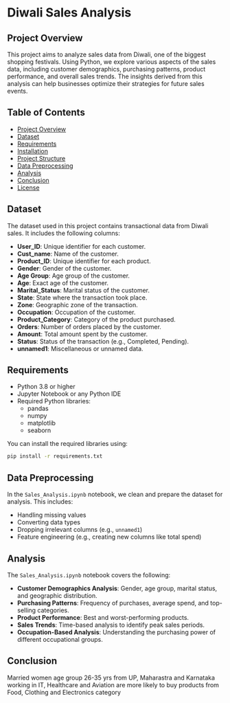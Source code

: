 # Diwali Sales Analysis

## Project Overview

This project aims to analyze sales data from Diwali, one of the biggest shopping festivals. Using Python, we explore various aspects of the sales data, including customer demographics, purchasing patterns, product performance, and overall sales trends. The insights derived from this analysis can help businesses optimize their strategies for future sales events.

## Table of Contents

- [Project Overview](#project-overview)
- [Dataset](#dataset)
- [Requirements](#requirements)
- [Installation](#installation)
- [Project Structure](#project-structure)
- [Data Preprocessing](#data-preprocessing)
- [Analysis](#analysis)
- [Conclusion](#conclusion)
- [License](#license)

## Dataset

The dataset used in this project contains transactional data from Diwali sales. It includes the following columns:
- **User_ID**: Unique identifier for each customer.
- **Cust_name**: Name of the customer.
- **Product_ID**: Unique identifier for each product.
- **Gender**: Gender of the customer.
- **Age Group**: Age group of the customer.
- **Age**: Exact age of the customer.
- **Marital_Status**: Marital status of the customer.
- **State**: State where the transaction took place.
- **Zone**: Geographic zone of the transaction.
- **Occupation**: Occupation of the customer.
- **Product_Category**: Category of the product purchased.
- **Orders**: Number of orders placed by the customer.
- **Amount**: Total amount spent by the customer.
- **Status**: Status of the transaction (e.g., Completed, Pending).
- **unnamed1**: Miscellaneous or unnamed data.

## Requirements

- Python 3.8 or higher
- Jupyter Notebook or any Python IDE
- Required Python libraries:
  - pandas
  - numpy
  - matplotlib
  - seaborn

You can install the required libraries using:
```bash
pip install -r requirements.txt
```


## Data Preprocessing

In the `Sales_Analysis.ipynb` notebook, we clean and prepare the dataset for analysis. This includes:
- Handling missing values
- Converting data types
- Dropping irrelevant columns (e.g., `unnamed1`)
- Feature engineering (e.g., creating new columns like total spend)

## Analysis

The `Sales_Analysis.ipynb` notebook covers the following:
- **Customer Demographics Analysis**: Gender, age group, marital status, and geographic distribution.
- **Purchasing Patterns**: Frequency of purchases, average spend, and top-selling categories.
- **Product Performance**: Best and worst-performing products.
- **Sales Trends**: Time-based analysis to identify peak sales periods.
- **Occupation-Based Analysis**: Understanding the purchasing power of different occupational groups.



## Conclusion

Married women age group 26-35 yrs from UP, Maharastra and Karnataka working in IT, Healthcare and Aviation are more likely to buy products from Food, Clothing and Electronics category

